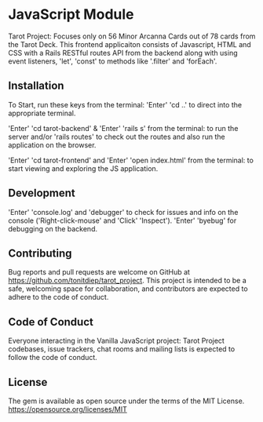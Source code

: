 # JavaScript Module
Tarot Project: Focuses only on 56 Minor Arcanna Cards out of 78 cards from the Tarot Deck. This frontend applicaiton consists of Javascript, HTML and CSS with a Rails RESTful routes API from the backend along with using event listeners, 'let', 'const' to methods like '.filter' and 'forEach'.

## Installation 
To Start, run these keys from the terminal:
'Enter' 'cd ..' to direct into the appropriate terminal.

'Enter' 'cd tarot-backend' & 'Enter' 'rails s' from the terminal: to run the server and/or 'rails routes' to check out the routes and also run the application on the browser.

'Enter' 'cd tarot-frontend' and 'Enter' 'open index.html' from the terminal: to start viewing and exploring the JS application.

## Development
'Enter' 'console.log' and 'debugger' to check for issues and info on the console ('Right-click-mouse'  and 'Click' 'Inspect'). 
'Enter' 'byebug' for debugging on the backend.

## Contributing
Bug reports and pull requests are welcome on GitHub at https://github.com/tonitdiep/tarot_project. This project is intended to be a safe, welcoming space for collaboration, and contributors are expected to adhere to the code of conduct.

## Code of Conduct
Everyone interacting in the Vanilla JavaScript project: Tarot Project codebases, issue trackers, chat rooms and mailing lists is expected to follow the code of conduct.

## License
The gem is available as open source under the terms of the MIT License. https://opensource.org/licenses/MIT